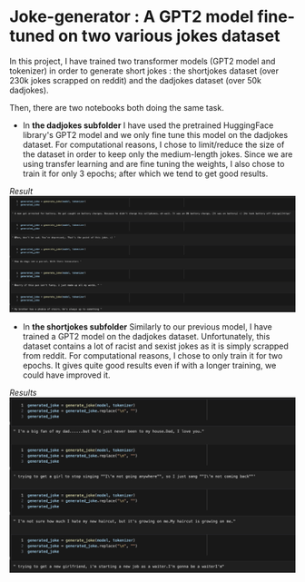 # Joke-generator : A GPT2 model fine-tuned on two various jokes dataset

In this project, I have trained two transformer models (GPT2 model and tokenizer) in order to generate short jokes : the shortjokes dataset (over 230k jokes scrapped on reddit) and the dadjokes dataset (over 50k dadjokes).

Then, there are two notebooks both doing the same task.

 - In **the dadjokes subfolder** I have used the pretrained HuggingFace library's GPT2 model and we only fine tune this model on the dadjokes dataset. For computational reasons, I chose to limit/reduce the size of the dataset in order to keep only the medium-length jokes. Since we are using transfer learning and are fine tuning the weights, I also chose to train it for only 3 epochs; after which we tend to get good results.

 *Result*
 ![Result Joke Generation](images/dadjokes-results.png)

 - In **the shortjokes subfolder** Similarly to our previous model, I have trained a GPT2 model on the dadjokes dataset. Unfortunately, this dataset contains a lot of racist and sexist jokes as it is simply scrapped from reddit. For computational reasons, I chose to only train it for two epochs. It gives quite good results even if with a longer training, we could have improved it.

 *Results*
 ![Result Joke Generation](images/shortjokes-results.png)
<br/>
